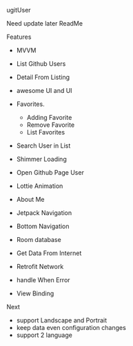 ugitUser

Need update later ReadMe

Features
- MVVM
- List Github Users
- Detail From Listing
- awesome UI and UI
- Favorites. 
    - Adding Favorite
    - Remove Favorite
    - List Favorites
- Search User in List
- Shimmer Loading
- Open Github Page User
- Lottie Animation
- About Me


- Jetpack Navigation
- Bottom Navigation
- Room database
- Get Data From Internet
- Retrofit Network
- handle When Error
- View Binding

Next
- support Landscape and Portrait
- keep data even configuration changes
- support 2 language